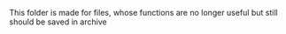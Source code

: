 This folder is made for files, whose functions are no longer useful but still should be saved in archive
